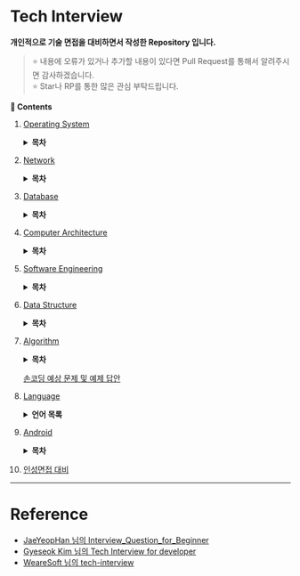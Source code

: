 # Tech Interview

**개인적으로 기술 면접을 대비하면서 작성한 Repository 입니다.**
> :star: 내용에 오류가 있거나 추가할 내용이 있다면 Pull Request를 통해서 알려주시면 감사하겠습니다.
> <br>:star: Star나 RP를 통한 많은 관심 부탁드립니다.

**:book: Contents**
1. [Operating System](https://github.com/tini-min/Tech-Interview/tree/master/OS/)

    <details>
    <summary><strong>목차</strong></summary>
    <div markdown = "1">

    - [운영체제의 역활은 무엇입니까?](https://github.com/tini-min/Tech-Interview/tree/master/OS/#운영체제의-역활은-무엇입니까)
        * [커널 모드와 사용자 모드는 무엇인가요?](https://github.com/tini-min/Tech-Interview/tree/master/OS/#커널-모드와-사용자-모드는-무엇인가요)
        * [시스템 콜은 무엇인가요?](https://github.com/tini-min/Tech-Interview/tree/master/OS/#시스템-콜은-무엇인가요)
    - [프로세스와 스레드는 무엇인가요?](https://github.com/tini-min/Tech-Interview/tree/master/OS/#프로세스와-스레드는-무엇인가요)
        * [PCB는 무엇인가요?](https://github.com/tini-min/Tech-Interview/tree/master/OS/#pcb는-무엇인가요)
        * [프로세스의 상태 전이를 설명해 주세요.](https://github.com/tini-min/Tech-Interview/tree/master/OS/#프로세스의-상태-전이를-설명해-주세요)
        * [커널 레벨 스레드와 유저 레벨 스레드가 무엇인가요?](https://github.com/tini-min/Tech-Interview/tree/master/OS/#커널-레벨-스레드와-유저-레벨-스레드가-무엇인가요)
        * [IPC는 무엇인가요?](https://github.com/tini-min/Tech-Interview/tree/master/OS/#ipc는-무엇인가요)
            + [IPC 종류와 특징에 대해 설명해 주세요.](https://github.com/tini-min/Tech-Interview/tree/master/OS/#ipc-종류와-특징에-대해-설명해-주세요)
    - [멀티 스레드와 멀티 프로세스가 무엇이고, 각각의 장단점은 무엇인가요?](https://github.com/tini-min/Tech-Interview/tree/master/OS/#멀티-스레드와-멀티-프로세스가-무엇이고-각각의-장단점은-무엇인가요)
        * [멀티 스레딩 시 스레드마다 스택과 PC를 독립적으로 할당하는 이유는 무엇인가요?](https://github.com/tini-min/Tech-Interview/tree/master/OS/#멀티-스레딩-시-스레드마다-스택과-pc를-독립적으로-할당하는-이유는-무엇인가요)
        * [Thread-Safe란?](https://github.com/tini-min/Tech-Interview/tree/master/OS/#thread-safe란)
            + [Reentrant가 무엇인가요?](https://github.com/tini-min/Tech-Interview/tree/master/OS/#reentrant가-무엇인가요)
        * [Context Switching이 무엇인가요?](https://github.com/tini-min/Tech-Interview/tree/master/OS/#context-switching이-무엇인가요)
    - [경쟁 상태란 무엇인가요?](https://github.com/tini-min/Tech-Interview/tree/master/OS/#경쟁-상태란-무엇인가요)
        * [Critical Section(임계영역)과 Critical Section Problem(임계영역 문제)가 무엇인가요?](https://github.com/tini-min/Tech-Interview/tree/master/OS/#critical-section임계영역과-critical-section-problem임계영역-문제가-무엇인가요)
        * [동기화란 무엇인가요?](https://github.com/tini-min/Tech-Interview/tree/master/OS/#동기화란-무엇인가요)
            + [동기화와 관련된 고전적인 문제들을 설명해 주세요.](https://github.com/tini-min/Tech-Interview/tree/master/OS/#동기화와-관련된-고전적인-문제들을-설명해-주세요)
            + [동기화를 제공하는 방식에 대해 설명해 주세요.](https://github.com/tini-min/Tech-Interview/tree/master/OS/#동기화를-제공하는-방식에-대해-설명해-주세요)
            + [스핀락과 뮤텍스의 차이는 무엇인가요?](https://github.com/tini-min/Tech-Interview/tree/master/OS/#스핀락과-뮤텍스의-차이는-무엇인가요)
            + [뮤텍스와 세마포어의 차이는 무엇인가요?](https://github.com/tini-min/Tech-Interview/tree/master/OS/#뮤텍스와-세마포어의-차이는-무엇인가요)
        * [교착상태에 대해 설명해 주세요.](https://github.com/tini-min/Tech-Interview/tree/master/OS/#교착상태에-대해-설명해-주세요)
    - [인터럽트가 무엇인가요?](https://github.com/tini-min/Tech-Interview/tree/master/OS/#인터럽트가-무엇인가요)
        * [인터럽트 기능이 없으면 어떤 일이 발생하나요?](https://github.com/tini-min/Tech-Interview/tree/master/OS/#인터럽트-기능이-없으면-어떤-일이-발생하나요)
    - [스케줄러란 무엇인가요?](https://github.com/tini-min/Tech-Interview/tree/master/OS/#스케줄러란-무엇인가요)
        * [각 스케줄러의 기능은 무엇인가요?](https://github.com/tini-min/Tech-Interview/tree/master/OS/#각-스케줄러의-기능은-무엇인가요)
            + [Swapping이 무엇인가요?](https://github.com/tini-min/Tech-Interview/tree/master/OS/#swapping이-무엇인가요)
        * [CPU 스케줄러의 목표는 무엇인가요?](https://github.com/tini-min/Tech-Interview/tree/master/OS/#cpu-스케줄러의-목표는-무엇인가요)
        * [CPU 스케줄러(단기 스케줄러)의 종류에 대해 설명해 주세요.](https://github.com/tini-min/Tech-Interview/tree/master/OS/#cpu-스케줄러단기-스케줄러의-종류에-대해-설명해-주세요)
    - [동기와 비동기, Blocking과 Non-Blocking은 무엇인가요?](https://github.com/tini-min/Tech-Interview/tree/master/OS/#동기와-비동기-blocking과-non-blocking은-무엇인가요)
    - [메모리 관리 기법에 대해서 설명해 주세요.](https://github.com/tini-min/Tech-Interview/tree/master/OS/#메모리-관리-기법에-대해서-설명해-주세요)
        * [연속 메모리 관리와 불연속 메모리 관리에 대해서 설명해 주세요.](https://github.com/tini-min/Tech-Interview/tree/master/OS/#연속-메모리-관리와-불연속-메모리-관리에-대해서-설명해-주세요)
    - [가상 메모리는 무엇인가요?](https://github.com/tini-min/Tech-Interview/tree/master/OS/#가상-메모리는-무엇인가요)
        * [가상 주소 공간이 무엇인가요?](https://github.com/tini-min/Tech-Interview/tree/master/OS/#가상-주소-공간이-무엇인가요)
        * [요구 페이징이란 무엇인가요?](https://github.com/tini-min/Tech-Interview/tree/master/OS/#요구-페이징이란-무엇인가요)
        * [페이지 부재와 페이지 교체에 대해 설명해 주세요.](https://github.com/tini-min/Tech-Interview/tree/master/OS/#페이지-부재와-페이지-교체에-대해-설명해-주세요)
        * [페이지 교체 알고리즘은 어떤 것들이 있습니까?](https://github.com/tini-min/Tech-Interview/tree/master/OS/#페이지-교체-알고리즘은-어떤-것들이-있습니까)
            + [LRU 알고리즘과 NUR 알고리즘의 차이점은 무엇인가요?](https://github.com/tini-min/Tech-Interview/tree/master/OS/#lru-알고리즘과-nur-알고리즘의-차이점은-무엇인가요)
            + [Page Reference String은 무엇인가요?](https://github.com/tini-min/Tech-Interview/tree/master/OS/#page-reference-string은-무엇인가요)
        * [MMU가 무엇인가요?](https://github.com/tini-min/Tech-Interview/tree/master/OS/#mmu가-무엇인가요)

    </div>
    </details>

1. [Network](https://github.com/tini-min/Tech-Interview/tree/master/Network/)

    <details>
    <summary><strong>목차</strong></summary>
    <div markdown = "1">

    - [OSI 7계층이 무엇이고 이를 나누는 이유가 무엇입니까?](https://github.com/tini-min/Tech-Interview/tree/master/Network/#osi-7계층이-무엇이고-이를-나누는-이유가-무엇입니까)
        * [OSI 7계층의 각 계층을 설명해 주세요.](https://github.com/tini-min/Tech-Interview/tree/master/Network/#osi-7계층의-각-계층을-설명해-주세요)
        * [전이중 통신과 반이중 통신이 무엇입니까?](https://github.com/tini-min/Tech-Interview/tree/master/Network/#전이중-통신과-반이중-통신이-무엇입니까)
        * [ARP가 무엇입니까?](https://github.com/tini-min/Tech-Interview/tree/master/Network/#arp가-무엇입니까)
    - [TCP와 UDP의 장단점을 설명해 주세요.](https://github.com/tini-min/Tech-Interview/tree/master/Network/#tcp와-udp의-장단점을-설명해-주세요)
        * [가상회선 패킷 교환과 데이터그램 패킷 교환은 무엇인가요?](https://github.com/tini-min/Tech-Interview/tree/master/Network/#가상회선-패킷-교환과-데이터그램-패킷-교환은-무엇인가요)
        * [3-way 핸드셰이크와 4-way 핸드셰이크를 설명해 주세요.](https://github.com/tini-min/Tech-Interview/tree/master/Network/#3-way-핸드셰이크와-4-way-핸드셰이크를-설명해-주세요)
            + [3-way Handshake에서 서버도 클라이언트의 ACK 패킷을 기다리는 이유는 무엇인가요?](https://github.com/tini-min/Tech-Interview/tree/master/Network/#3-way-handshake에서-서버도-클라이언트의-ack-패킷을-기다리는-이유는-무엇인가요)
        * [SYN Flooding이 무엇이며 이를 방어하는 방법은 무엇입니까?](https://github.com/tini-min/Tech-Interview/tree/master/Network/#syn-flooding이-무엇이며-이를-방어하는-방법은-무엇입니까)
        * [TCP 연결이 수립되고 실제로 데이터를 보내는 방식을 설명하고 이를 효율적으로 하기 위해서 제안된 방식이 무엇인가요?](https://github.com/tini-min/Tech-Interview/tree/master/Network/#tcp-연결이-수립되고-실제로-데이터를-보내는-방식을-설명하고-이를-효율적으로-하기-위해서-제안된-방식이-무엇인가요)
        * [TCP에서 흐름제어와 혼잡제어가 무엇입니까?](https://github.com/tini-min/Tech-Interview/tree/master/Network/#tcp에서-흐름제어와-혼잡제어가-무엇입니까)
    - [TCP/IP(Transmission Control Protocol / Internet Protocol) 모델이 무엇입니까?](https://github.com/tini-min/Tech-Interview/tree/master/Network/tcpiptransmission-control-protocol--internet-protocol-모델이-무엇입니까)
    - [HTTP와 HTTPS는 무엇인가요?](https://github.com/tini-min/Tech-Interview/tree/master/Network/#http와-https는-무엇인가요)
        * [SSL의 동작 방식을 설명해 주세요.](https://github.com/tini-min/Tech-Interview/tree/master/Network/#ssl의-동작-방식을-설명해-주세요)
        * [단방향 암호화와 양방향 암호화는 무엇인가요?](https://github.com/tini-min/Tech-Interview/tree/master/Network/#단방향-암호화와-양방향-암호화는-무엇인가요)
            + [대칭키와 공개키는 무엇입니까?](https://github.com/tini-min/Tech-Interview/tree/master/Network/#대칭키와-공개키는-무엇입니까)
            + [암호화 키를 비공개하고 복호화 키를 공개하는 경우에 대해 설명해 주세요.](https://github.com/tini-min/Tech-Interview/tree/master/Network/#암호화-키를-비공개하고-복호화-키를-공개하는-경우에-대해-설명해-주세요)
        * [HTTP의 GET과 POST에 대해 설명해 주세요.](https://github.com/tini-min/Tech-Interview/tree/master/Network/#http의-get과-post에-대해-설명해-주세요)
        * [조회에 POST보다 GET이 사용되는 이유는 무엇인가요?](https://github.com/tini-min/Tech-Interview/tree/master/Network/#조회에-post보다-get이-사용되는-이유는-무엇인가요)
        * [HTTP Method에서 POST과 PATCH의 차이점을 설명해 주세요.](https://github.com/tini-min/Tech-Interview/tree/master/Network/#http-method에서-post과-patch의-차이점을-설명해-주세요)
        * [쿠키와 세션이 무엇이며, 필요한 이유가 무엇인가요?](https://github.com/tini-min/Tech-Interview/tree/master/Network/#쿠키와-세션이-무엇이며-필요한-이유가-무엇인가요)
    - [소켓 프로그래밍이란 무엇인가요?](https://github.com/tini-min/Tech-Interview/tree/master/Network/#소켓-프로그래밍이란-무엇인가요)
        * [클라이언트 소켓과 서버 소켓이 무엇인가요?](https://github.com/tini-min/Tech-Interview/tree/master/Network/#클라이언트-소켓과-서버-소켓이-무엇인가요)
        * [소켓 API의 실행 흐름에 대해서 설명해 주세요.](https://github.com/tini-min/Tech-Interview/tree/master/Network/#소켓-api의-실행-흐름에-대해서-설명해-주세요)
        * [HTTP 통신과 소켓 통신의 장단점을 설명해 주세요.](https://github.com/tini-min/Tech-Interview/tree/master/Network/#http-통신과-소켓-통신의-장단점을-설명해-주세요)
    - [웹 브라우저에 URL을 입력하면 일어나는 시나리오에 대해 설명해 주세요.](https://github.com/tini-min/Tech-Interview/tree/master/Network/#웹-브라우저에-url을-입력하면-일어나는-시나리오에-대해-설명해-주세요)
        * [DNS 동작 방식을 설명해 주세요.](https://github.com/tini-min/Tech-Interview/tree/master/Network/#dns-동작-방식을-설명해-주세요)
        * [프록시 서버란 무엇인가요?](https://github.com/tini-min/Tech-Interview/tree/master/Network/#프록시-서버란-무엇인가요)
    - [웹 서버와 웹 애플리케이션 서버란 무엇인가요?](https://github.com/tini-min/Tech-Interview/tree/master/Network/#웹-서버와-웹-애플리케이션-서버란-무엇인가요)
    - [네트워크 바이트 오더가 무엇입니까?](https://github.com/tini-min/Tech-Interview/tree/master/Network/#네트워크-바이트-오더가-무엇입니까)
        * [빅엔디안과 리틀엔디안이 무엇이고, 각각의 장단점은 무엇입니까?](https://github.com/tini-min/Tech-Interview/tree/master/Network/#빅엔디안과-리틀엔디안이-무엇이고-각각의-장단점은-무엇입니까)
    - [로드 밸런싱이 무엇인가요?](https://github.com/tini-min/Tech-Interview/tree/master/Network/#로드-밸런싱이-무엇인가요)
        * [로드 밸런서가 서버를 선택하는 방식을 설명해 주세요.](https://github.com/tini-min/Tech-Interview/tree/master/Network/#로드-밸런서가-서버를-선택하는-방식을-설명해-주세요)
        * [L4 로드 밸런서와 L7 로드 밸런서에 대해 설명해 주세요.](https://github.com/tini-min/Tech-Interview/tree/master/Network/#l4-로드-밸런서와-l7-로드-밸런서에-대해-설명해-주세요)
    - [REST(REpresentational State Transfer)란 무엇인가요?](https://github.com/tini-min/Tech-Interview/tree/master/Network/#restrepresentational-state-transfer란-무엇인가요)
        * [REST의 특징을 설명해 주세요.](https://github.com/tini-min/Tech-Interview/tree/master/Network/#rest의-특징을-설명해-주세요)
        * [RESTful API란 무엇인가요?](https://github.com/tini-min/Tech-Interview/tree/master/Network/#restful-api-무엇인가요)

    </div>
    </details>

1. [Database](https://github.com/tini-min/Tech-Interview/tree/master/DB/)

    <details>
    <summary><strong>목차</strong></summary>
    <div markdown = "1">

    - [데이터베이스의 정의는 무엇인가요?](https://github.com/tini-min/Tech-Interview/tree/master/DB/#데이터베이스의-정의는-무엇인가요)
        * [데이터베이스의 특징은 무엇인가요?](https://github.com/tini-min/Tech-Interview/tree/master/DB/#데이터베이스의-특징은-무엇인가요)
    - [인데스는 무엇입니까?](https://github.com/tini-min/Tech-Interview/tree/master/DB/#인데스는-무엇입니까)
        * [DBMS의 인덱스는 어떤 알고리즘으로 관리되나요?](https://github.com/tini-min/Tech-Interview/tree/master/DB/#dbms의-인덱스는-어떤-알고리즘으로-관리되나요)
            + [해시 인덱스가 사용되는 예시를 들어주세요.](https://github.com/tini-min/Tech-Interview/tree/master/DB/#해시-인덱스가-사용되는-예시를-들어주세요)
        * [인덱스 생성에 해시 알고리즘 보다 B-알고리즘이 사용되는 이유가 무엇인가요?](https://github.com/tini-min/Tech-Interview/tree/master/DB/#인덱스-생성에-해시-알고리즘-보다-b-알고리즘이-사용되는-이유가-무엇인가요)
        * [DML이 자주 일어나는 경우 인덱스를 사용하면 어떻게 되나요?](https://github.com/tini-min/Tech-Interview/tree/master/DB/#dml이-자주-일어나는-경우-인덱스를-사용하면-어떻게-되나요)
        * [클러스터드 인덱스와 넌클러스터드 인덱스가 무엇인가요?](https://github.com/tini-min/Tech-Interview/tree/master/DB/#클러스터드-인덱스와-넌클러스터드-인덱스가-무엇인가요)
            + [프라이머리 인덱스와 클러스터드 인덱스의 차이점은 무엇인가요?](https://github.com/tini-min/Tech-Interview/tree/master/DB/#프라이머리-인덱스와-클러스터드-인덱스의-차이점은-무엇인가요)
        * [Composite Index란 무엇인가요?](https://github.com/tini-min/Tech-Interview/tree/master/DB/#composite-index란-무엇인가요)
    - [키의 종류를 설명해 주세요.](https://github.com/tini-min/Tech-Interview/tree/master/DB/#키의-종류를-설명해-주세요)
    - [정규화란 무엇인가요?](https://github.com/tini-min/Tech-Interview/tree/master/DB/#정규화란-무엇인가요)
        * [정규화의 종류를 설명해 주세요.](https://github.com/tini-min/Tech-Interview/tree/master/DB/#정규화의-종류를-설명해-주세요)
        * [이상 현상에 대해서 설명해 주세요.](https://github.com/tini-min/Tech-Interview/tree/master/DB/#이상-현상에-대해서-설명해-주세요)
        * [정규화의 장단점과 단점에 대한 대응책은 무엇인가요?](https://github.com/tini-min/Tech-Interview/tree/master/DB/#정규화의-장단점과-단점에-대한-대응책은-무엇인가요)
    - [트랜잭션이 무엇인가요?](https://github.com/tini-min/Tech-Interview/tree/master/DB/#트랜잭션이-무엇인가요)
        * [트랜잭션 격리 수준이 뭔가요?](https://github.com/tini-min/Tech-Interview/tree/master/DB/#트랜잭션-격리-수준이-뭔가요)
        * [트랜잭션 격리성 관련 문제점들은 무엇인가요?](https://github.com/tini-min/Tech-Interview/tree/master/DB/#트랜잭션-격리성-관련-문제점들은-무엇인가요)
        * [트랜잭션 로킹(Locking)이 무엇인가요?](https://github.com/tini-min/Tech-Interview/tree/master/DB/#트랜잭션-로킹locking이-무엇인가요)
    - [SQL injection에 대해 설명해 주세요.](https://github.com/tini-min/Tech-Interview/tree/master/DB/#sql-injection에-대해-설명해-주세요)
        * [SQL injection을 방어할 수 있는 방법들을 설명해 주세요.](https://github.com/tini-min/Tech-Interview/tree/master/DB/#sql-injection을-방어할-수-있는-방법들을-설명해-주세요)
        * [Statement vs PreparedStatement](https://github.com/tini-min/Tech-Interview/tree/master/DB/#statement-vs-preparedstatement)
    - [CHAR와 VARCHAR의 차이는 무엇인가요?](https://github.com/tini-min/Tech-Interview/tree/master/DB/#char와-varchar의-차이는-무엇인가요)
    - [NoSQL이 무엇인가요?](https://github.com/tini-min/Tech-Interview/tree/master/DB/#nosql이-무엇인가요)

    </div>
    </details>

1. [Computer Architecture](https://github.com/tini-min/Tech-Interview/tree/master/ComputerArchitecture/)

    <details>
    <summary><strong>목차</strong></summary>
    <div markdown = "1">

    - [하드웨어의 구성에 대해 설명해 주세요.](https://github.com/tini-min/Tech-Interview/tree/master/ComputerArchitecture/#하드웨어의-구성에-대해-설명해-주세요)
        * [RAM에서 Random이 의미하는 바가 무엇인가요?](https://github.com/tini-min/Tech-Interview/tree/master/ComputerArchitecture/#ram에서-random이-의미하는-바가-무엇인가요)
        * [SSD와 HDD의 차이점은?](https://github.com/tini-min/Tech-Interview/tree/master/ComputerArchitecture/#ssd와-hdd의-차이점은)
        * [시스템 버스는 무엇인가요?](https://github.com/tini-min/Tech-Interview/tree/master/ComputerArchitecture/#시스템-버스는-무엇인가요)
    - [CPU의 동작은 어떤 과정으로 이뤄지나요?](https://github.com/tini-min/Tech-Interview/tree/master/ComputerArchitecture/#cpu의-동작은-어떤-과정으로-이뤄지나요)
        * [명렁어 사이클이 무엇인가요?](https://github.com/tini-min/Tech-Interview/tree/master/ComputerArchitecture/#명렁어-사이클이-무엇인가요)
        * [인출 사이클과 실행 사이클에 의한 명령어 처리과정에 대해 설명해 주세요.](https://github.com/tini-min/Tech-Interview/tree/master/ComputerArchitecture/#인출-사이클과-실행-사이클에-의한-명령어-처리과정에-대해-설명해-주세요)
        * [간접 사이클과 인터럽트 사이클에 의한 명령어 처리과정에 대해 설명해 주세요.](https://github.com/tini-min/Tech-Interview/tree/master/ComputerArchitecture/#간접-사이클과-인터럽트-사이클에-의한-명령어-처리과정에-대해-설명해-주세요)
    - [파이프라이닝이 무엇인가요?](https://github.com/tini-min/Tech-Interview/tree/master/ComputerArchitecture/#파이프라이닝이-무엇인가요)
        * [파이프라인 해저드가 무엇인가요?](https://github.com/tini-min/Tech-Interview/tree/master/ComputerArchitecture/#파이프라인-해저드가-무엇인가요)
        * [파이프라인 해저드를 해결하기 위한 방안은 무엇인가요?](https://github.com/tini-min/Tech-Interview/tree/master/ComputerArchitecture/#파이프라인-해저드를-해결하기-위한-방안은-무엇인가요)
    - [캐시 메모리는 무엇인가요?](https://github.com/tini-min/Tech-Interview/tree/master/ComputerArchitecture/#캐시-메모리는-무엇인가요)
        * [캐시 메모리의 작동 원리에 대해 설명해 주세요.](https://github.com/tini-min/Tech-Interview/tree/master/ComputerArchitecture/#캐시-메모리의-작동-원리에-대해-설명해-주세요)
        * [Cache Miss의 종류 3가지에 대해 설명해 주세요.](https://github.com/tini-min/Tech-Interview/tree/master/ComputerArchitecture/#Cache-Miss의-종류-3가지에-대해-설명해-주세요)
        * [캐시 메모리에서 사상이 무엇이고 사상 방식에 대해 설명해 주세요.](https://github.com/tini-min/Tech-Interview/tree/master/ComputerArchitecture/#캐시-메모리에서-사상이-무엇이고-사상-방식에-대해-설명해-주세요)
        * [캐시 메모리의 데이터가 업데이트 되었을 경우 취할 수 있는 방법에 대해서 설명해 주세요.](https://github.com/tini-min/Tech-Interview/tree/master/ComputerArchitecture/#캐시-메모리의-데이터가-업데이트-되었을-경우-취할-수-있는-방법에-대해서-설명해-주세요)
    - [해밍코드 생성 및 해석 해보기](https://github.com/tini-min/Tech-Interview/tree/master/ComputerArchitecture/#해밍코드-생성-및-해석-해보기)
    - [보수를 사용하는 이유가 무엇인가요?](https://github.com/tini-min/Tech-Interview/tree/master/ComputerArchitecture/#보수를-사용하는-이유가-무엇인가요)
        * [1의 보수와 2의 보수를 설명해 주세요.](https://github.com/tini-min/Tech-Interview/tree/master/ComputerArchitecture/#1의-보수와-2의-보수를-설명해-주세요)
    - [ARM 프로세서는 무엇인가요?](https://github.com/tini-min/Tech-Interview/tree/master/ComputerArchitecture/#arm-프로세서는-무엇인가요)
        * [CISC와 RISC의 장단점은 무엇인가요?](https://github.com/tini-min/Tech-Interview/tree/master/ComputerArchitecture/#CISC와-RISC의-장단점은-무엇인가요)

    </div>
    </details>

1. [Software Engineering](https://github.com/tini-min/Tech-Interview/tree/master/SoftwareEngineering/)

    <details>
    <summary><strong>목차</strong></summary>
    <div markdown = "1">

    - [TDD란 무엇인가요?](https://github.com/tini-min/Tech-Interview/tree/master/SoftwareEngineering/#tdd란-무엇인가요)
    - [애자일(Agile)이 무엇인가요?](https://github.com/tini-min/Tech-Interview/tree/master/SoftwareEngineering/#애자일agile이-무엇인가요)
        * [스크럼이 무엇인가요?](https://github.com/tini-min/Tech-Interview/tree/master/SoftwareEngineering/#스크럼이-무엇인가요)
        * [데브옵스가 무엇인가요?](https://github.com/tini-min/Tech-Interview/tree/master/SoftwareEngineering/#데브옵스가-무엇인가요)
    - [객체지향 프로그래밍이 무엇인가요?](https://github.com/tini-min/Tech-Interview/tree/master/SoftwareEngineering/#객체지향-프로그래밍이-무엇인가요)
        * [OOP의 특징은 무엇이 있나요?](https://github.com/tini-min/Tech-Interview/tree/master/SoftwareEngineering/#OOP의-특징은-무엇이-있나요)
            + [오버라이딩과 오버로딩을 설명해 주세요.](https://github.com/tini-min/Tech-Interview/tree/master/SoftwareEngineering/#오버라이딩과-오버로딩을-설명해-주세요)
        * [객체 지향 설계 원칙에 대해 설명해 주세요.](https://github.com/tini-min/Tech-Interview/tree/master/SoftwareEngineering/#객체-지향-설계-원칙에-대해-설명해-주세요)
    - [함수형 프로그램밍이 무엇입니까?](https://github.com/tini-min/Tech-Interview/tree/master/SoftwareEngineering/#함수형-프로그램밍이-무엇입니까)
        * [객체 지향 프로그래밍과 함수형 프로그래밍의 차이는 무엇인가요?](https://github.com/tini-min/Tech-Interview/tree/master/SoftwareEngineering/#객체-지향-프로그래밍과-함수형-프로그래밍의-차이는-무엇인가요)
    - [프레임워크가 무엇인가요?](https://github.com/tini-min/Tech-Interview/tree/master/SoftwareEngineering/#프레임워크가-무엇인가요)

    </div>
    </details>

1. [Data Structure](https://github.com/tini-min/Tech-Interview/tree/master/DataStructure/)

    <details>
    <summary><strong>목차</strong></summary>
    <div markdown = "1">

    - [Linked List를 사용하는 이유는?](https://github.com/tini-min/Tech-Interview/tree/master/DataStructure/#linked-list를-사용하는-이유는)
    - [Heap의 삽입과 삭제 구현 방법은?](https://github.com/tini-min/Tech-Interview/tree/master/DataStructure/#heap의-삽입과-삭제-구현-방법은)
    - [BST의 문제점은 무엇이 있나요?](https://github.com/tini-min/Tech-Interview/tree/master/DataStructure/#bst의-문제점은-무엇이-있나요)
    - [AVL Tree와 Red-Black Tree가 무엇입니까?](https://github.com/tini-min/Tech-Interview/tree/master/DataStructure/#avl-tree와-red-black-tree가-무엇입니까)
    - [해시에 대해 설명해 주세요.](https://github.com/tini-min/Tech-Interview/tree/master/DataStructure/#해시에-대해-설명해-주세요)
        * [해시의 충돌 현상을 해결할 수 있는 방법이 어떤 것들이 있나요?](https://github.com/tini-min/Tech-Interview/tree/master/DataStructure/#해시의-충돌-현상을-해결할-수-있는-방법이-어떤-것들이-있나요)

    </div>
    </details>

1. [Algorithm](https://github.com/tini-min/Tech-Interview/tree/master/Algorithm/)

    <details>
    <summary><strong>목차</strong></summary>
    <div>

    - [DFS와 BFS의 특징 및 차이점은?](https://github.com/tini-min/Tech-Interview/tree/master/Algorithm/#dfs와-bfs의-특징-및-차이점은)
    - [피보나치 수를 구하는 함수를 다이나믹 프로그래밍으로 구현할 때, 탑 다운 방식과 바텀 업 방식이 무엇이고 또한, 이를 어떻게 구현할 수 있습니까?](https://github.com/tini-min/Tech-Interview/tree/master/Algorithm/#피보나치-수를-구하는-함수를-다이나믹-프로그래밍으로-구현할-때-탑-다운-방식과-바텀-업-방식이-무엇이고-또한-이를-어떻게-구현할-수-있습니까)
    - [정렬 알고리즘의 종류와 특징을 설명해 주세요.](https://github.com/tini-min/Tech-Interview/tree/master/Algorithm/#정렬-알고리즘의-종류와-특징을-설명해-주세요)
        * [삽입 정렬의 최선의 경우, 퀵 정렬의 최악의 경우를 설명해 주세요.](https://github.com/tini-min/Tech-Interview/tree/master/Algorithm/#삽입-정렬의-최선의-경우-퀵-정렬의-최악의-경우를-설명해-주세요)
    - [MST 알고리즘 중 Kruskal 알고리즘과 Prim 알고리즘을 설명하고 장단점을 설명해 주세요.](https://github.com/tini-min/Tech-Interview/tree/master/Algorithm/#mst-알고리즘-중-kruskal-알고리즘과-prim-알고리즘을-설명하고-장단점을-설명해-주세요)

    </div>
    </details>

    [손코딩 예상 문제 및 예제 답안](https://github.com/tini-min/Tech-Interview/tree/master/Algorithm/손코딩/)

1. [Language](https://github.com/tini-min/Tech-Interview/tree/master/Language/)

    <details>
    <summary><strong>언어 목록</strong></summary>
    <div markdown = "1">

    - [C](https://github.com/tini-min/Tech-Interview/tree/master/Language/C/)
        <details>
        <summary><strong>목차</strong></summary>
        <div>

        - [C언어의 특징을 설명해 주세요.](https://github.com/tini-min/Tech-Interview/tree/master/Language/C/#c언어의-특징을-설명해-주세요)

        </div>
        </details>
    - [CPP](https://github.com/tini-min/Tech-Interview/tree/master/Language/CPP/)
        <details>
        <summary><strong>목차</strong></summary>
        <div>

        - [C++언어의 특징을 설명해 주세요.](https://github.com/tini-min/Tech-Interview/tree/master/Language/CPP/#c언어의-특징을-설명해-주세요)

        </div>
        </details>
    - [JAVA](https://github.com/tini-min/Tech-Interview/tree/master/Language/JAVA/)
        <details>
        <summary><strong>목차</strong></summary>
        <div>

        - [Java 언어의 특징을 설명해 주세요.](https://github.com/tini-min/Tech-Interview/tree/master/Language/JAVA/#java-언어의-특징을-설명해-주세요)
        - [객체와 클래스의 차이점을 설명해 주세요.](https://github.com/tini-min/Tech-Interview/tree/master/Language/JAVA/#객체와-클래스의-차이점을-설명해-주세요)
        - [추상화란 무엇입니까?](https://github.com/tini-min/Tech-Interview/tree/master/Language/JAVA/#추상화란-무엇입니까)
            * [추상클래스와 인터페이스에 대해 설명해 주세요.](https://github.com/tini-min/Tech-Interview/tree/master/Language/JAVA/#추상클래스와-인터페이스에-대해-설명해-주세요)
        - [자바 메모리 관리에 대해 설명해 주세요.](https://github.com/tini-min/Tech-Interview/tree/master/Language/JAVA/#자바-메모리-관리에-대해-설명해-주세요)
            * [Garbage Collection에 대해 설명해 주세요.](https://github.com/tini-min/Tech-Interview/tree/master/Language/JAVA/#garbage-collection에-대해-설명해-주세요)
            * [static에 대해서 설명해 주세요.](https://github.com/tini-min/Tech-Interview/tree/master/Language/JAVA/#static에-대해서-설명해-주세요)

        </div>
        </details>
    - [Python](https://github.com/tini-min/Tech-Interview/tree/master/Language/Python/)
        <details>
        <summary><strong>목차</strong></summary>
        <div>

        - [파이썬의 특징을 설명해 주세요.](https://github.com/tini-min/Tech-Interview/tree/master/Language/Python/#파이썬의-특징을-설명해-주세요)
            * [컴파일 언어와 인터프리터 언어의 차이점은 무엇인가요?](https://github.com/tini-min/Tech-Interview/tree/master/Language/Python/#컴파일-언어와-인터프리터-언어의-차이점은-무엇인가요)
            * [.pyc파일과 .py파일이 무엇인가요?](https://github.com/tini-min/Tech-Interview/tree/master/Language/Python/#pyc파일과-py파일이-무엇인가요)
        - [mutuable과 immutuable에 대해 설명해 주세요.](https://github.com/tini-min/Tech-Interview/tree/master/Language/Python/#mutuable과-immutuable에-대해-설명해-주세요)
        - [파이썬의 삼항연산자에 대해 설명해 주세요.](https://github.com/tini-min/Tech-Interview/tree/master/Language/Python/#파이썬의-삼항연산자에-대해-설명해-주세요)
        - [아래 Switch 구문을 파이썬으로 구현해 주세요.](https://github.com/tini-min/Tech-Interview/tree/master/Language/Python/#아래-switch-구문을-파이썬으로-구현해-주세요)

            <details>
            <summary><strong>목차</strong></summary>
            <div>

            ```cpp
            using namespace std;

            // Function to convert number into string
            string numbers_to_strings(int argument){
                switch(argument) {
                    case 0:
                        return "zero";
                    case 1:
                        return "one";
                    case 2:
                        return "two";
                    default:
                        return "nothing";
                };
            };

            int main()
            {
                int argument = 0;
                cout << numbers_to_strings(argument);
                return 0;
            }
            ```

            </div>
            </details>

        </div>
        </details>

    </div>
    </details>

1. [Android](https://github.com/tini-min/Tech-Interview/tree/master/Android/)
    <details>
    <summary><strong>목차</strong></summary>
    <div markdown = "1">

    - [안드로이드의 4대 구성요소가 무엇인가요?](https://github.com/tini-min/Tech-Interview/tree/master/Android/#안드로이드의-4대-구성요소가-무엇인가요)
    - [Activity의 생명주기가 무엇이가요?](https://github.com/tini-min/Tech-Interview/tree/master/Android/#activity의-생명주기가-무엇이가요)
    - [스레드, 핸들러, 루퍼 예제](#스레드-핸들러-루퍼-예제)
    - [콜백(Callback)과 리스너(Listener)에 대해서 설명해 주세요.](https://github.com/tini-min/Tech-Interview/tree/master/Android/#콜백callback과-리스너listener에-대해서-설명해-주세요)

    </div>
    </details>

1. [인성면접 대비](https://github.com/tini-min/Tech-Interview/tree/master/인성면접/)

---
# Reference

* [JaeYeopHan 님의 Interview_Question_for_Beginner](https://github.com/JaeYeopHan/Interview_Question_for_Beginner)
* [Gyeseok Kim 님의 Tech Interview for developer](https://gyoogle.dev/blog/)
* [WeareSoft 님의 tech-interview](https://github.com/WeareSoft/tech-interview)